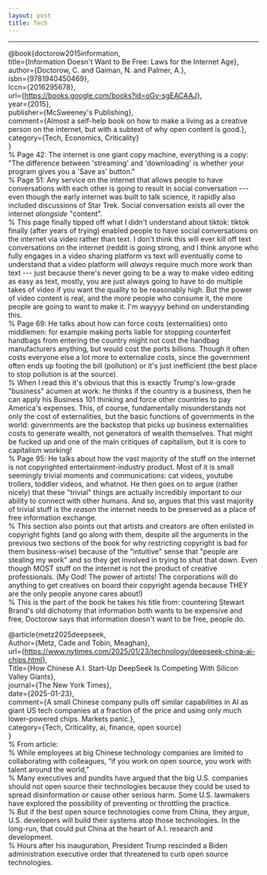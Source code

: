 ```yaml
---
layout: post
title: Tech
---
```


--------------------------------------------------------------------------------

@book{doctorow2015information,  
  title={Information Doesn't Want to Be Free: Laws for the Internet Age},  
  author={Doctorow, C. and Gaiman, N. and Palmer, A.},  
  isbn={9781940450469},  
  lccn={2016295678},  
  url={https://books.google.com/books?id=oGv-sgEACAAJ},  
  year={2015},  
  publisher={McSweeney's Publishing},   
  comment={Almost a self-help book on how to make a living as a creative person on the internet, but with a subtext of why open content is good.},  
  category={Tech, Economics, Criticality}  
}  
% Page 42: The internet is one giant copy machine, everything is a copy: "The difference between 'streaming' and 'downloading' is whether your program gives you a 'Save as' button."  
% Page 51: Any service on the internet that allows people to have conversations with each other is going to result in social conversation --- even though the early internet was built to talk science, it rapidly also included discussions of Star Trek. Social conversation exists all over the internet _alongside_ "content".  
    % This page finally tipped off what I didn't understand about tiktok: tiktok finally (after years of trying) enabled people to have social conversations on the internet via video rather than text. I don't think this will ever kill off text conversations on the internet (reddit is going strong, and I think anyone who fully engages in a video sharing platform vs text will eventually come to understand that a video platform will _always_ require much more work than text --- just because there's never going to be a way to make video editing as easy as text, mostly, you are just always going to have to do multiple takes of video if you want the quality to be reasonably high. But the power of video content is real, and the more people who consume it, the more people are going to want to make it. I'm wayyyy behind on understanding this.  
% Page 69: He talks about how can force costs (externalities) onto middlemen: for example making ports liable for stopping counterfeit handbags from entering the country might not cost the handbag manufacturers anything, but would cost the ports billions. Though it often costs everyone else a lot more to externalize costs, since the government often ends up footing the bill (pollution) or it's just inefficient (the best place to stop pollution is at the source).  
    % When I read this it's obvious that this is exactly Trump's low-grade "business" acumen at work: he thinks if the country is a business, then he can apply his Business 101 thinking and force other countries to pay America's expenses. This, of course, fundamentally misunderstands not only the cost of externalities, but the basic functions of governments in the world: governments are the backstop that picks up business externalities costs to generate wealth, not generators of wealth themselves. That might be fucked up and one of the main critiques of capitalism, but it is core to capitalism working!   
% Page 95: He talks about how the vast majority of the stuff on the internet is not copyrighted entertainment-industry product. Most of it is small seemingly trivial moments and communications: cat videos, youtube trollers, toddler videos, and whatnot. He then goes on to argue (rather nicely) that these "trivial" things are actually incredibly important to our ability to connect with other humans. And so, argues that this vast majority of trivial stuff is the _reason_ the internet needs to be preserved as a place of free information exchange.  
    % This section also points out that artists and creators are often enlisted in copyright fights (and go along with them, despite all the arguments in the previous two sections of the book for why restricting copyright is bad for them business-wise) because of the "intuitive" sense that "people are stealing my work" and so they get involved in trying to shut that down. Even though MOST stuff on the internet is not the product of creative professionals. (My God! The power of artists! The corporations will do anything to get creatives on board their copyright agenda because THEY are the only people anyone cares about!)  
    % This is the part of the book he takes his title from: countering Stewart Brand's old dichotomy that information both wants to be expensive and free, Doctorow says that information doesn't want to be free, people do.  
  
  
@article{metz2025deepseek,  
  Author={Metz, Cade and Tobin, Meaghan},  
  url={https://www.nytimes.com/2025/01/23/technology/deepseek-china-ai-chips.html},  
  Title={How Chinese A.I. Start-Up DeepSeek Is Competing With Silicon Valley Giants},  
  journal={The New York Times},  
  date={2025-01-23},  
  comment={A small Chinese company pulls off similar capabilities in AI as giant US tech companies at a fraction of the price and using only much lower-powered chips. Markets panic.},  
  category={Tech, Criticality, ai, finance, open source}  
}  
% From article:  
    % While employees at big Chinese technology companies are limited to collaborating with colleagues, “if you work on open source, you work with talent around the world,”  
    % Many executives and pundits have argued that the big U.S. companies should not open source their technologies because they could be used to spread disinformation or cause other serious harm. Some U.S. lawmakers have explored the possibility of preventing or throttling the practice.  
    % But if the best open source technologies come from China, they argue, U.S. developers will build their systems atop those technologies. In the long-run, that could put China at the heart of A.I. research and development.  
    % Hours after his inauguration, President Trump rescinded a Biden administration executive order that threatened to curb open source technologies.  


